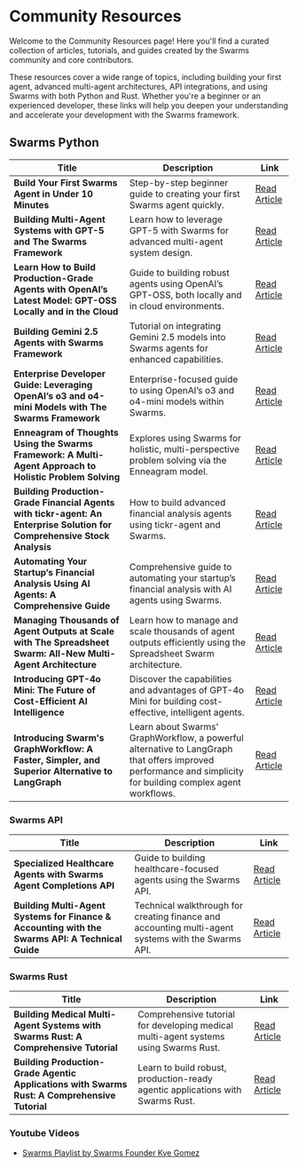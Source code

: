 # Community Resources

Welcome to the Community Resources page! Here you'll find a curated collection of articles, tutorials, and guides created by the Swarms community and core contributors. 

These resources cover a wide range of topics, including building your first agent, advanced multi-agent architectures, API integrations, and using Swarms with both Python and Rust. Whether you're a beginner or an experienced developer, these links will help you deepen your understanding and accelerate your development with the Swarms framework.


## Swarms Python

| Title | Description | Link |
|-------|-------------|------|
| **Build Your First Swarms Agent in Under 10 Minutes** | Step-by-step beginner guide to creating your first Swarms agent quickly. | [Read Article](https://medium.com/@devangvashistha/build-your-first-swarms-agent-in-under-10-minutes-ddff23b6c703) |
| **Building Multi-Agent Systems with GPT-5 and The Swarms Framework** | Learn how to leverage GPT-5 with Swarms for advanced multi-agent system design. | [Read Article](https://medium.com/@kyeg/building-multi-agent-systems-with-gpt-5-and-the-swarms-framework-e52ffaf0fa4f) |
| **Learn How to Build Production-Grade Agents with OpenAI’s Latest Model: GPT-OSS Locally and in the Cloud** | Guide to building robust agents using OpenAI’s GPT-OSS, both locally and in cloud environments. | [Read Article](https://medium.com/@kyeg/learn-how-to-build-production-grade-agents-with-openais-latest-model-gpt-oss-locally-and-in-the-c5826c7cca7c) |
| **Building Gemini 2.5 Agents with Swarms Framework** | Tutorial on integrating Gemini 2.5 models into Swarms agents for enhanced capabilities. | [Read Article](https://medium.com/@kyeg/building-gemini-2-5-agents-with-swarms-framework-20abdcf82cac) |
| **Enterprise Developer Guide: Leveraging OpenAI’s o3 and o4-mini Models with The Swarms Framework** | Enterprise-focused guide to using OpenAI’s o3 and o4-mini models within Swarms. | [Read Article](https://medium.com/@kyeg/enterprise-developer-guide-leveraging-openais-o3-and-o4-mini-models-with-the-swarms-framework-89490c57820a) |
| **Enneagram of Thoughts Using the Swarms Framework: A Multi-Agent Approach to Holistic Problem Solving** | Explores using Swarms for holistic, multi-perspective problem solving via the Enneagram model. | [Read Article](https://medium.com/@kyeg/enneagram-of-thoughts-using-the-swarms-framework-a-multi-agent-approach-to-holistic-problem-c26c7df5e7eb) |
| **Building Production-Grade Financial Agents with tickr-agent: An Enterprise Solution for Comprehensive Stock Analysis** | How to build advanced financial analysis agents using tickr-agent and Swarms. | [Read Article](https://medium.com/@kyeg/building-production-grade-financial-agents-with-tickr-agent-an-enterprise-solution-for-db867ec93193) |
| **Automating Your Startup’s Financial Analysis Using AI Agents: A Comprehensive Guide** | Comprehensive guide to automating your startup’s financial analysis with AI agents using Swarms. | [Read Article](https://medium.com/@kyeg/automating-your-startups-financial-analysis-using-ai-agents-a-comprehensive-guide-b2fa0e2c09d5) |
| **Managing Thousands of Agent Outputs at Scale with The Spreadsheet Swarm: All-New Multi-Agent Architecture** | Learn how to manage and scale thousands of agent outputs efficiently using the Spreadsheet Swarm architecture. | [Read Article](https://medium.com/@kyeg/managing-thousands-of-agent-outputs-at-scale-with-the-spreadsheet-swarm-all-new-multi-agent-f16f5f40fd5a) |
| **Introducing GPT-4o Mini: The Future of Cost-Efficient AI Intelligence** | Discover the capabilities and advantages of GPT-4o Mini for building cost-effective, intelligent agents. | [Read Article](https://medium.com/@kyeg/introducing-gpt-4o-mini-the-future-of-cost-efficient-ai-intelligence-a3e3fe78d939) |
| **Introducing Swarm's GraphWorkflow: A Faster, Simpler, and Superior Alternative to LangGraph** | Learn about Swarms' GraphWorkflow, a powerful alternative to LangGraph that offers improved performance and simplicity for building complex agent workflows. | [Read Article](https://medium.com/@kyeg/introducing-swarms-graphworkflow-a-faster-simpler-and-superior-alternative-to-langgraph-5c040225a4f1) |


### Swarms API

| Title | Description | Link |
|-------|-------------|------|
| **Specialized Healthcare Agents with Swarms Agent Completions API** | Guide to building healthcare-focused agents using the Swarms API. | [Read Article](https://medium.com/@kyeg/specialized-healthcare-agents-with-swarms-agent-completions-api-b56d067e3b11) |
| **Building Multi-Agent Systems for Finance & Accounting with the Swarms API: A Technical Guide** | Technical walkthrough for creating finance and accounting multi-agent systems with the Swarms API. | [Read Article](https://medium.com/@kyeg/building-multi-agent-systems-for-finance-accounting-with-the-swarms-api-a-technical-guide-bf6f7005b708) |

### Swarms Rust

| Title | Description | Link |
|-------|-------------|------|
| **Building Medical Multi-Agent Systems with Swarms Rust: A Comprehensive Tutorial** | Comprehensive tutorial for developing medical multi-agent systems using Swarms Rust. | [Read Article](https://medium.com/@kyeg/building-medical-multi-agent-systems-with-swarms-rust-a-comprehensive-tutorial-1e8e060601f9) |
| **Building Production-Grade Agentic Applications with Swarms Rust: A Comprehensive Tutorial** | Learn to build robust, production-ready agentic applications with Swarms Rust. | [Read Article](https://medium.com/@kyeg/building-production-grade-agentic-applications-with-swarms-rust-a-comprehensive-tutorial-bb567c02340f) |


### Youtube Videos

- [Swarms Playlist by Swarms Founder Kye Gomez](https://www.youtube.com/watch?v=FzbBRbaqsG8&list=PLphplB7PcU1atnmrUl7lJ5bmGXR7R4lhA)